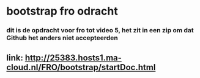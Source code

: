 # bootstrap fro odracht 

### dit is de opdracht voor fro tot video 5, het zit in een zip om dat Github het anders niet accepteerden 

## link: http://25383.hosts1.ma-cloud.nl/FRO/bootstrap/startDoc.html
